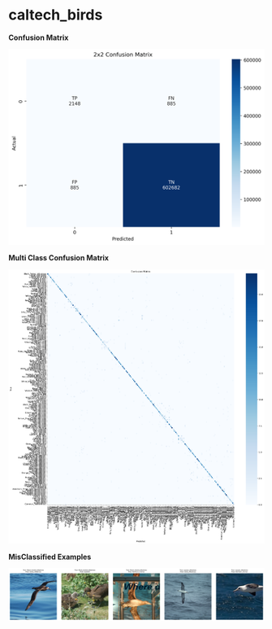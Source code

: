 # caltech_birds

**Confusion Matrix**

![Features Image0](2x2_confusion_matrix.png)

**Multi Class Confusion Matrix**

![Features Image](confusion_matrix.png)

**MisClassified Examples**

![Features Image](misclassified_examples.png)
